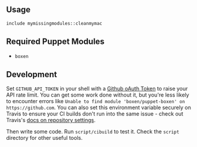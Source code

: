 ## Usage

```puppet
include mymissingmodules::cleanmymac
```

## Required Puppet Modules

* `boxen`

## Development

Set `GITHUB_API_TOKEN` in your shell with a [Github oAuth Token](https://help.github.com/articles/creating-an-oauth-token-for-command-line-use) to raise your API rate limit. You can get some work done without it, but you're less likely to encounter errors like `Unable to find module 'boxen/puppet-boxen' on https://github.com`. You can also set this environment variable securely on Travis to ensure your CI builds don't run into the same issue - check out Travis's [docs on repository settings](http://docs.travis-ci.com/user/environment-variables/).

Then write some code. Run `script/cibuild` to test it. Check the `script`
directory for other useful tools.
